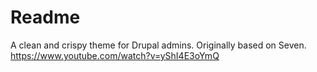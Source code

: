 # Readme #
A clean and crispy theme for Drupal admins. Originally based on Seven.
https://www.youtube.com/watch?v=yShI4E3oYmQ